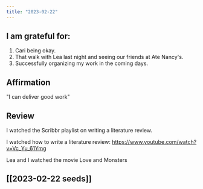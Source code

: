 ```yaml
---
title: "2023-02-22"
---
```

## I am grateful for:
1. Cari being okay.
2. That walk with Lea last night and seeing our friends at Ate Nancy's.
3. Successfully organizing my work in the coming days.

## Affirmation

"I can deliver good work"

## Review

I watched the Scribbr playlist on writing a literature review.

I watched how to write a literature review: https://www.youtube.com/watch?v=Vc_Yu_61Ymg

Lea and I watched the movie Love and Monsters

## [[2023-02-22 seeds]]
